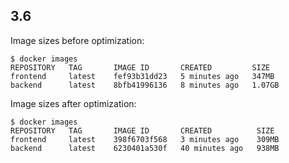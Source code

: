 ##  3.6
Image sizes before optimization:
```
$ docker images
REPOSITORY   TAG       IMAGE ID       CREATED         SIZE
frontend     latest    fef93b31dd23   5 minutes ago   347MB
backend      latest    8bfb41996136   8 minutes ago   1.07GB
```

Image sizes after optimization:
```
$ docker images
REPOSITORY   TAG       IMAGE ID       CREATED          SIZE
frontend     latest    398f6703f568   3 minutes ago    309MB
backend      latest    6230401a530f   40 minutes ago   938MB
```

